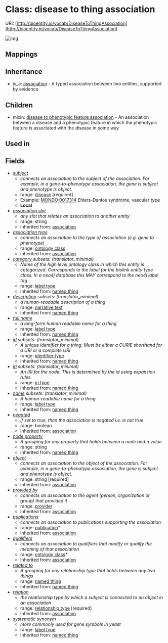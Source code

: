 # Class: disease to thing association




URI: [http://bioentity.io/vocab/DiseaseToThingAssociation](http://bioentity.io/vocab/DiseaseToThingAssociation)

![img](http://yuml.me/diagram/nofunky;dir:TB/class/\[Association]^-\[DiseaseToThingAssociation|id(i):identifier_type%20%3F;name(i):label_type%20%3F;category(i):label_type%20%3F;node_property(i):string%20%3F;iri(i):iri_type%20%3F;full_name(i):label_type%20%3F;description(i):narrative_text%20%3F;systematic_synonym(i):label_type%20%3F;negated(i):boolean%20%3F;object(i):string;association_slot(i):string%20%3F],%20\[DiseaseToThingAssociation]-%20related%20to(i)%20%3F>\[NamedThing],%20\[DiseaseToThingAssociation]-%20association%20type(i)%20%3F>\[OntologyClass],%20\[DiseaseToThingAssociation]-%20relation(i)>\[RelationshipType],%20\[DiseaseToThingAssociation]-%20qualifiers(i)%20*>\[OntologyClass],%20\[DiseaseToThingAssociation]-%20publications(i)%20*>\[Publication],%20\[DiseaseToThingAssociation]-%20provided%20by(i)%20%3F>\[Provider],%20\[DiseaseToThingAssociation]-%20subject>\[Disease])
## Mappings

## Inheritance

 *  is_a: [association](Association.md) - A typed association between two entities, supported by evidence
## Children

 *  mixin: [disease to phenotypic feature association](DiseaseToPhenotypicFeatureAssociation.md) - An association between a disease and a phenotypic feature in which the phenotypic feature is associated with the disease in some way
## Used in

## Fields

 * _[subject](subject.md)_
    * _connects an association to the subject of the association. For example, in a gene-to-phenotype association, the gene is subject and phenotype is object._
    * range: [disease](Disease.md) [required]
    * Example: [MONDO:0017314](http://purl.obolibrary.org/obo/MONDO_0017314) Ehlers-Danlos syndrome, vascular type
    * __Local__
 * _[association slot](association_slot.md)_
    * _any slot that relates an association to another entity_
    * range: string
    * inherited from: [association](Association.md)
 * _[association type](association_type.md)_
    * _connects an association to the type of association (e.g. gene to phenotype)_
    * range: [ontology class](OntologyClass.md)
    * inherited from: [association](Association.md)
 * _[category](category.md) *subsets*: (translator_minimal)_
    * _Name of the high level ontology class in which this entity is categorized. Corresponds to the label for the biolink entity type class. In a neo4j database this MAY correspond to the neo4j label tag_
    * range: [label type](LabelType.md)
    * inherited from: [named thing](NamedThing.md)
 * _[description](description.md) *subsets*: (translator_minimal)_
    * _a human-readable description of a thing_
    * range: [narrative text](NarrativeText.md)
    * inherited from: [named thing](NamedThing.md)
 * _[full name](full_name.md)_
    * _a long-form human readable name for a thing_
    * range: [label type](LabelType.md)
    * inherited from: [named thing](NamedThing.md)
 * _[id](id.md) *subsets*: (translator_minimal)_
    * _A unique identifier for a thing. Must be either a CURIE shorthand for a URI or a complete URI_
    * range: [identifier type](IdentifierType.md)
    * inherited from: [named thing](NamedThing.md)
 * _[iri](iri.md) *subsets*: (translator_minimal)_
    * _An IRI for the node. This is determined by the id using expansion rules._
    * range: [iri type](IriType.md)
    * inherited from: [named thing](NamedThing.md)
 * _[name](name.md) *subsets*: (translator_minimal)_
    * _A human-readable name for a thing_
    * range: [label type](LabelType.md)
    * inherited from: [named thing](NamedThing.md)
 * _[negated](negated.md)_
    * _if set to true, then the association is negated i.e. is not true_
    * range: boolean
    * inherited from: [association](Association.md)
 * _[node property](node_property.md)_
    * _A grouping for any property that holds between a node and a value_
    * range: string
    * inherited from: [named thing](NamedThing.md)
 * _[object](object.md)_
    * _connects an association to the object of the association. For example, in a gene-to-phenotype association, the gene is subject and phenotype is object._
    * range: string [required]
    * inherited from: [association](Association.md)
 * _[provided by](provided_by.md)_
    * _connects an association to the agent (person, organization or group) that provided it_
    * range: [provider](Provider.md)
    * inherited from: [association](Association.md)
 * _[publications](publications.md)_
    * _connects an association to publications supporting the association_
    * range: [publication](Publication.md)*
    * inherited from: [association](Association.md)
 * _[qualifiers](qualifiers.md)_
    * _connects an association to qualifiers that modify or qualify the meaning of that association_
    * range: [ontology class](OntologyClass.md)*
    * inherited from: [association](Association.md)
 * _[related to](related_to.md)_
    * _A grouping for any relationship type that holds between any two things_
    * range: [named thing](NamedThing.md)
    * inherited from: [named thing](NamedThing.md)
 * _[relation](relation.md)_
    * _the relationship type by which a subject is connected to an object in an association_
    * range: [relationship type](RelationshipType.md) [required]
    * inherited from: [association](Association.md)
 * _[systematic synonym](systematic_synonym.md)_
    * _more commonly used for gene symbols in yeast_
    * range: [label type](LabelType.md)
    * inherited from: [named thing](NamedThing.md)
